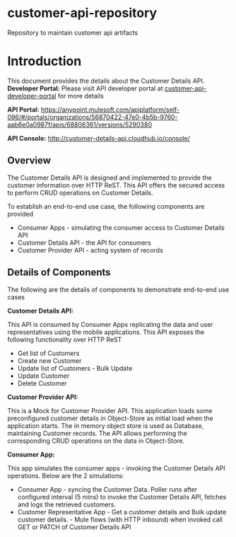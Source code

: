 # customer-api-repository
Repository to maintain customer api artifacts


Introduction
============

This document provides the details about the Customer Details API. 
**Developer Portal:** Please visit API developer portal at  [customer-api-developer-portal](https://anypoint.mulesoft.com/apiplatform/self-096/#/portals/organizations/56870422-47e0-4b5b-9760-aab6e0a0987f/apis/68806361/versions/5290380) for more details

**API Portal:** https://anypoint.mulesoft.com/apiplatform/self-096/#/portals/organizations/56870422-47e0-4b5b-9760-aab6e0a0987f/apis/68806361/versions/5290380

**API Console:** http://customer-details-api.cloudhub.io/console/

Overview
--------

The Customer Details API is designed and implemented to provide the customer information over HTTP ReST. This API offers the secured access to perform CRUD operations on Customer Details.

To establish an end-to-end use case, the following components are provided

-   Consumer Apps - simulating the consumer access to Customer Details API
-   Customer Details API - the API for consumers
-   Customer Provider API - acting system of records

Details of Components
---------------------

The following are the details of components to demonstrate end-to-end use cases

**Customer Details API:**

This API is consumed by Consumer Apps replicating the data and user representatives using the mobile applications. This API exposes the following functionality over HTTP ReST
- Get list of Customers
- Create new Customer
- Update list of Customers - Bulk Update
- Update Customer
- Delete Customer

**Customer Provider API:**

This is a Mock for Customer Provider API. This application loads some preconfigured customer details in Object-Store as initial load when the application starts.
The in memory object store is used as Database, maintaining Customer records.
The API allows performing the corresponding CRUD operations on the data in Object-Store.

**Consumer App:**

This app simulates the consumer apps - invoking the Customer Details API operations. Below are the 2 simulations:
- Consumer App - syncing the Customer Data. Poller runs after configured interval (5 mins) to invoke the Customer Details API, fetches and logs the retrieved customers.
- Customer Representative App - Get a customer details and Bulk update customer details. - Mule flows (with HTTP inbound) when invoked call GET or PATCH of Customer Details API
